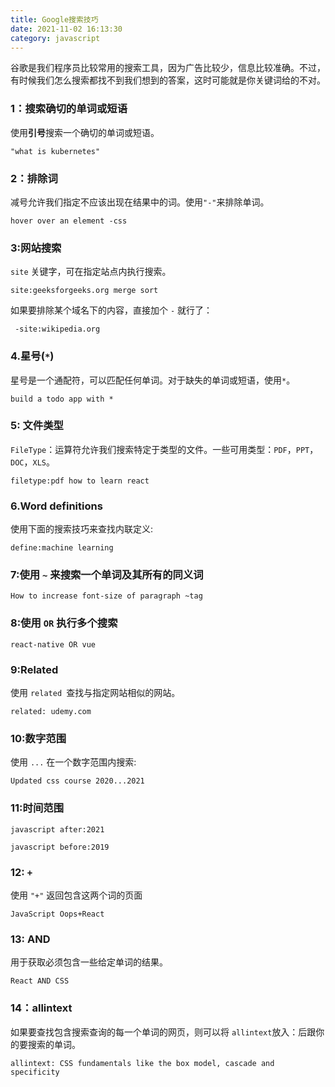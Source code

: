 ```yaml
---
title: Google搜索技巧
date: 2021-11-02 16:13:30
category: javascript
---
```


谷歌是我们程序员比较常用的搜索工具，因为广告比较少，信息比较准确。不过，有时候我们怎么搜索都找不到我们想到的答案，这时可能就是你关键词给的不对。

### 1：搜索确切的单词或短语

使用**引号**搜索一个确切的单词或短语。

```"what is kubernetes"```


### 2：排除词

减号允许我们指定不应该出现在结果中的词。使用`"-"`来排除单词。

```hover over an element -css```

### 3:网站搜索

`site` 关键字，可在指定站点内执行搜索。

```site:geeksforgeeks.org merge sort```


如果要排除某个域名下的内容，直接加个 `-` 就行了：

``` -site:wikipedia.org```

### 4.星号(`*`)

星号是一个通配符，可以匹配任何单词。对于缺失的单词或短语，使用`*`。

```build a todo app with *```

### 5: 文件类型

`FileType`：运算符允许我们搜索特定于类型的文件。一些可用类型：`PDF`，`PPT`，`DOC`，`XLS`。

```filetype:pdf how to learn react```


### 6.Word definitions

使用下面的搜索技巧来查找内联定义:

```define:machine learning```

### 7:使用 `~` 来搜索一个单词及其所有的同义词

```How to increase font-size of paragraph ~tag```


### 8:使用 `OR` 执行多个搜索

```react-native OR vue```

### 9:Related

使用 `related `查找与指定网站相似的网站。

```related: udemy.com```


### 10:数字范围

使用 `...` 在一个数字范围内搜索:

```Updated css course 2020...2021```


### 11:时间范围

```
javascript after:2021

javascript before:2019
```

### 12: `+`

使用 `"+"` 返回包含这两个词的页面

```JavaScript Oops+React```


### 13: AND

用于获取必须包含一些给定单词的结果。

```React AND CSS```


### 14：allintext

如果要查找包含搜索查询的每一个单词的网页，则可以将 `allintext`放入：后跟你的要搜索的单词。

```allintext: CSS fundamentals like the box model, cascade and specificity```

